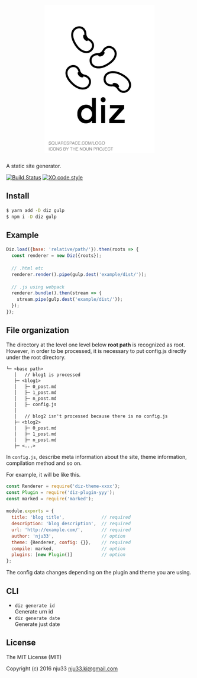 <h1 align="center"><img src="https://github.com/nju33/diz/blob/master/media/logo.png?raw=true"></h1>

A static site generator.

[![Build Status](https://travis-ci.org/nju33/diz.svg?branch=master)](https://travis-ci.org/nju33/diz) [![XO code style](https://img.shields.io/badge/code_style-XO-5ed9c7.svg)](https://github.com/sindresorhus/xo)

## Install

```bash
$ yarn add -D diz gulp
$ npm i -D diz gulp
```

## Example

```js
Diz.load({base: 'relative/path/'}).then(roots => {
  const renderer = new Diz({roots});

  // .html etc
  renderer.render().pipe(gulp.dest('example/dist/'));

  // .js using webpack
  renderer.bundle().then(stream => {
    stream.pipe(gulp.dest('example/dist/'));
  });
});
```

## File organization

The directory at the level one level below **root path** is recognized as root.
However, in order to be processed, it is necessary to put config.js directly under the root directory.

```
└─ <base path>
   │   // blog1 is processed
   ├─ <blog1>
   │   ├─ 0_post.md
   │   ├─ 1_post.md
   │   ├─ n_post.md
   │   ├─ config.js
   │
   │   // blog2 isn't processed because there is no config.js
   ├─ <blog2>
   │   ├─ 0_post.md
   │   ├─ 1_post.md
   │   ├─ n_post.md
   ├─ <...>
```

In `config.js`, describe meta information about the site, theme information, compilation method and so on.

For example, it will be like this.

```js
const Renderer = require('diz-theme-xxxx');
const Plugin = require('diz-plugin-yyy');
const marked = require('marked');

module.exports = {
  title: 'blog title',              // required
  description: 'blog description',  // required
  url: 'http://example.com/',       // required
  author: 'nju33',                  // option
  theme: {Renderer, config: {}},    // required
  compile: marked,                  // option
  plugins: [new Plugin()]           // option
};
```

The config data changes depending on the plugin and theme you are using.

## CLI

- `diz generate id`
  <div>Generate urn id</div>
- `diz generate date`
  <div>Generate just date</div>

## License

The MIT License (MIT)

Copyright (c) 2016 nju33 <nju33.ki@gmail.com>
